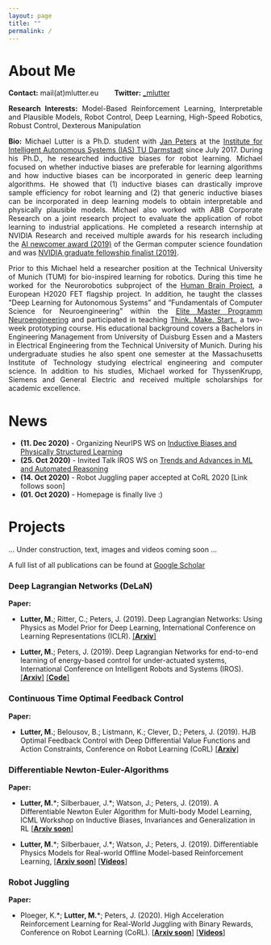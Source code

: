 ```yaml
---
layout: page
title: ""
permalink: /
---
```



# About Me <a name="about-me"></a>

<p style='text-align: left;'>
<b>Contact:</b> mail(at)mlutter.eu &nbsp;&nbsp;&nbsp;&nbsp;&nbsp;&nbsp; 
<b>Twitter:</b> <a href="https://twitter.com/_mlutter">_mlutter</a> 
</p>

<p style='text-align: justify;'>
<b>Research Interests:</b> Model-Based Reinforcement Learning, Interpretable and Plausible Models, Robot Control, Deep Learning,
High-Speed Robotics, Robust Control, Dexterous Manipulation
</p>

<p style='text-align: justify;'> 
<b>Bio:</b> Michael Lutter is a Ph.D. student with <a href="https://www.ias.informatik.tu-darmstadt.de/Team/JanPeters">Jan Peters</a> 
at the <a href="https://www.ias.informatik.tu-darmstadt.de/">Institute for Intelligent 
Autonomous Systems (IAS) TU Darmstadt</a> since July 2017. During his Ph.D., he researched inductive biases for robot
learning. Michael focused on whether inductive biases are preferable for learning algorithms and how inductive biases
can be incorporated in generic deep learning algorithms. He showed that (1) inductive biases can drastically improve sample
efficiency for robot learning and (2) that generic inductive biases can be incorporated in deep learning models to obtain
interpretable and physically plausible models. Michael also worked with ABB Corporate Research on a joint research project
to evaluate the application of robot learning to industrial applications. He completed a research internship at NVIDIA Research
and received multiple awards for his research including the 
<a href="https://ki50.de/ki-newcomer/">AI newcomer award (2019)</a>  
of the German computer science foundation and  was 
<a href="https://blogs.nvidia.com/blog/2020/02/17/nvidia-phd-fellowships-gpu-computing-research/">NVIDIA graduate fellowship finalist (2019)</a>.     
</p>

<p style='text-align: justify;'>
Prior to this Michael held a researcher position at the Technical University of Munich (TUM) for bio-inspired learning 
for robotics. During this time he worked for the Neurorobotics subproject of the 
<a href="https://www.humanbrainproject.eu/en/">Human Brain Project</a>, a European H2020 FET flagship project. In 
addition, he taught the classes "Deep Learning for Autonomous Systems” and  “Fundamentals of Computer Science for 
Neuroengineering” within the <a href="http://www.msne.ei.tum.de/en/home/">Elite Master Programm Neuroengineering</a> 
and participated in teaching <a href="https://www.thinkmakestart.com/">Think. Make. Start.</a>, a two-week prototyping course. 
His educational background covers a Bachelors in Engineering Management from University of Duisburg Essen and a Masters 
in Electrical Engineering from the Technical University of Munich. During his undergraduate studies he also spent one 
semester at the Massachusetts Institute of Technology studying electrical engineering and computer science. In addition 
to his studies, Michael worked for ThyssenKrupp, Siemens and General Electric and received multiple scholarships for 
academic excellence.
</p>




# News
* **(11. Dec 2020)** - Organizing NeurIPS WS on [Inductive Biases and Physically Structured Learning](https://inductive-biases.github.io/)
* **(25. Oct 2020)** - Invited Talk IROS WS on [Trends and Advances in ML and Automated Reasoning](http://www.iros-ar2020.lissi.fr/doku.php/start)
* **(14. Oct 2020)** - Robot Juggling paper accepted at CoRL 2020 [Link follows soon]
* **(01. Oct 2020)** - Homepage is finally live :)

# Projects <a name="projects"></a>
... Under construction, text, images and videos coming soon ...

A full list of all publications can be found at [Google Scholar](https://scholar.google.com/citations?user=Wvdo5bYAAAAJ&hl=en)

### Deep Lagrangian Networks (DeLaN)



**Paper:**
* **Lutter, M.**; Ritter, C.; Peters, J. (2019). 
Deep Lagrangian Networks: Using Physics as Model Prior for Deep Learning, 
International Conference on Learning Representations (ICLR).
[[**Arxiv**]](https://arxiv.org/pdf/1907.04490.pdf)

* **Lutter, M.**; Peters, J. (2019). 
Deep Lagrangian Networks for end-to-end learning of energy-based control for under-actuated systems, 
International Conference on Intelligent Robots and Systems (IROS).
[[**Arxiv**]](https://arxiv.org/pdf/1907.04489.pdf) [[**Code**]](https://git.ias.informatik.tu-darmstadt.de/lutter/deep_lagrangian_networks)

### Continuous Time Optimal Feedback Control
**Paper:**
* **Lutter, M.**; Belousov, B.; Listmann, K.; Clever, D.; Peters, J. (2019). 
HJB Optimal Feedback Control with Deep Differential Value Functions and Action Constraints, 
Conference on Robot Learning (CoRL)
[[**Arxiv**]](https://arxiv.org/abs/1909.06153)

### Differentiable Newton-Euler-Algorithms
**Paper:**
* **Lutter, M.**\*; Silberbauer, J.\*; Watson, J.; Peters, J. (2019). 
A Differentiable Newton Euler Algorithm for Multi-body Model Learning,
ICML Workshop on Inductive Biases, Invariances and Generalization in RL
[[**Arxiv soon**]]()

* **Lutter, M.**\*; Silberbauer, J.\*; Watson, J.; Peters, J. (2019). 
Differentiable Physics Models for Real-world Offline Model-based Reinforcement Learning,
[[**Arxiv soon**]]() [[**Videos**]](https://sites.google.com/view/ball-in-a-cup-in-4-minutes/)

### Robot Juggling 
**Paper:**
* Ploeger, K.\*; **Lutter, M.**\*; Peters, J. (2020). 
High Acceleration Reinforcement Learning for Real-World Juggling with Binary Rewards, 
Conference on Robot Learning (CoRL). [[**Arxiv soon**]]() [[**Videos**]](https://sites.google.com/view/jugglingbot)
